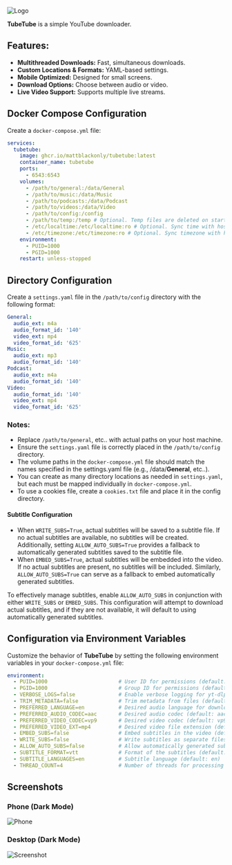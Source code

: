 ![Logo](tubetube/static/tubetube.png)


**TubeTube** is a simple YouTube downloader.


## Features:
- **Multithreaded Downloads:** Fast, simultaneous downloads.
- **Custom Locations & Formats:** YAML-based settings.
- **Mobile Optimized:** Designed for small screens.
- **Download Options:** Choose between audio or video.
- **Live Video Support:** Supports multiple live streams.


## Docker Compose Configuration

Create a `docker-compose.yml` file:

```yaml
services:
  tubetube:
    image: ghcr.io/mattblackonly/tubetube:latest
    container_name: tubetube
    ports:
      - 6543:6543
    volumes:
      - /path/to/general:/data/General
      - /path/to/music:/data/Music
      - /path/to/podcasts:/data/Podcast
      - /path/to/videos:/data/Video
      - /path/to/config:/config
      - /path/to/temp:/temp # Optional. Temp files are deleted on startup.
      - /etc/localtime:/etc/localtime:ro # Optional. Sync time with host.
      - /etc/timezone:/etc/timezone:ro # Optional. Sync timezone with host.
    environment:
      - PUID=1000
      - PGID=1000
    restart: unless-stopped
```


## Directory Configuration

Create a `settings.yaml` file in the `/path/to/config` directory with the following format:

```yaml
General:
  audio_ext: m4a
  audio_format_id: '140'
  video_ext: mp4
  video_format_id: '625'
Music:
  audio_ext: mp3
  audio_format_id: '140'
Podcast:
  audio_ext: m4a
  audio_format_id: '140'
Video:
  audio_format_id: '140'
  video_ext: mp4
  video_format_id: '625'

```


### Notes:

- Replace `/path/to/general`, etc.. with actual paths on your host machine.
- Ensure the `settings.yaml` file is correctly placed in the `/path/to/config` directory.
- The volume paths in the `docker-compose.yml` file should match the names specified in the settings.yaml file (e.g., /data/**General**, etc..).
- You can create as many directory locations as needed in `settings.yaml`, but each must be mapped individually in `docker-compose.yml`.
- To use a cookies file, create a `cookies.txt` file and place it in the config directory.

#### Subtitle Configuration

- When `WRITE_SUBS=True`, actual subtitles will be saved to a subtitle file. If no actual subtitles are available, no subtitles will be created. Additionally, setting `ALLOW_AUTO_SUBS=True` provides a fallback to automatically generated subtitles saved to the subtitle file.
- When `EMBED_SUBS=True`, actual subtitles will be embedded into the video. If no actual subtitles are present, no subtitles will be included. Similarly, `ALLOW_AUTO_SUBS=True` can serve as a fallback to embed automatically generated subtitles.

To effectively manage subtitles, enable `ALLOW_AUTO_SUBS` in conjunction with either `WRITE_SUBS` or `EMBED_SUBS`. This configuration will attempt to download actual subtitles, and if they are not available, it will default to using automatically generated subtitles.

## Configuration via Environment Variables

Customize the behavior of **TubeTube** by setting the following environment variables in your `docker-compose.yml` file:

```yaml
environment:
  - PUID=1000                       # User ID for permissions (default: 1000)
  - PGID=1000                       # Group ID for permissions (default: 1000)
  - VERBOSE_LOGS=false              # Enable verbose logging for yt-dlp (default: false)
  - TRIM_METADATA=false             # Trim metadata from files (default: false)
  - PREFERRED_LANGUAGE=en           # Desired audio language for downloads (default: en)
  - PREFERRED_AUDIO_CODEC=aac       # Desired audio codec (default: aac)
  - PREFERRED_VIDEO_CODEC=vp9       # Desired video codec (default: vp9)
  - PREFERRED_VIDEO_EXT=mp4         # Desired video file extension (default: mp4)
  - EMBED_SUBS=false                # Embed subtitles in the video (default: false)
  - WRITE_SUBS=false                # Write subtitles as separate files (default: false)
  - ALLOW_AUTO_SUBS=false           # Allow automatically generated subtitles as a fallback (default: true)
  - SUBTITLE_FORMAT=vtt             # Format of the subtitles (default: vtt)
  - SUBTITLE_LANGUAGES=en           # Subtitle language (default: en)
  - THREAD_COUNT=4                  # Number of threads for processing (default: 4)
```

## Screenshots

### Phone (Dark Mode)

![Phone](tubetube/static/phone-screenshot.png)



### Desktop (Dark Mode)

![Screenshot](tubetube/static/screenshot.png)

 </picture>
</a>
